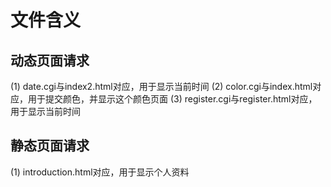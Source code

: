 # 文件含义
## 动态页面请求
(1) date.cgi与index2.html对应，用于显示当前时间
(2) color.cgi与index.html对应，用于提交颜色，并显示这个颜色页面
(3) register.cgi与register.html对应，用于显示当前时间
## 静态页面请求
(1) introduction.html对应，用于显示个人资料
